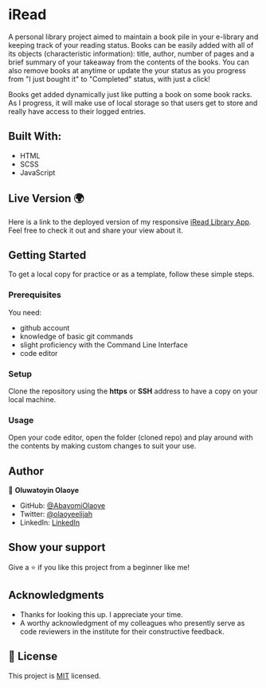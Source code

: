 # iRead
A  personal library project aimed to maintain a book pile in your e-library and keeping track of your reading status. Books can be easily added with all of its objects (characteristic information): title, author, number of pages and a brief summary of your takeaway from the contents of the books.
You can also remove books at anytime or update the your status as you progress from "I just bought it" to "Completed" status, with just a click!

Books get added dynamically just like putting a book on some book racks.
As I progress, it will make use of local storage so that users get to store and really have access to their logged entries.

## Built With:

- HTML
- SCSS
- JavaScript

## Live Version 🌍
Here is a link to the deployed version of my responsive [iRead Library App](https://abayomiolaoye.github.io/iRead).
Feel free to check it out and share your view about it. 

## Getting Started 

To get a local copy for practice or as a template, follow these simple steps.

### Prerequisites
You need:
- github account
- knowledge of basic git commands
- slight proficiency with the Command Line Interface
- code editor

### Setup
Clone the repository using the **https** or **SSH** address to have a copy on your local machine.

### Usage
Open your code editor, open the folder (cloned repo) and play around with the contents by making custom changes to suit your use.

## Author

👤 **Oluwatoyin Olaoye**

- GitHub: [@AbayomiOlaoye](https://github.com/AbayomiOlaoye)
- Twitter: [@olaoyeelijah](https://twitter.com/olaoyeelijah)
- LinkedIn: [LinkedIn](https://linkedin.com/in/oluwatoyinolaoye)


## Show your support 

Give a ⭐️ if you like this project from a beginner like me!

## Acknowledgments

- Thanks for looking this up. I appreciate your time.
- A worthy acknowledgment of my colleagues who presently serve as code reviewers in the institute for their constructive feedback.

## 📝 License

This project is [MIT](./MIT.md) licensed.
